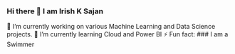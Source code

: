 ### Hi there 👋 I am Irish K Sajan
</hr>
🔭 I’m currently working on various Machine Learning and Data Science projects.
🌱 I’m currently learning Cloud and Power BI
⚡ Fun fact: ### I am a Swimmer
<!--
**irish0019/irish0019** is a ✨ _special_ ✨ repository because its `README.md` (this file) appears on your GitHub profile.

Here are some ideas to get you started:

- 🔭 I’m currently working on various Machine Learning and Data Science projects.
- 🌱 I’m currently learning Cloud and Power BI
- 👯 I’m looking to collaborate on ...
- 🤔 I’m looking for help with ...
- 💬 Ask me about ...
- 📫 How to reach me: ...
- 😄 Pronouns: ...
- ⚡ Fun fact:<b> I am a Swimmer</b>
-->
